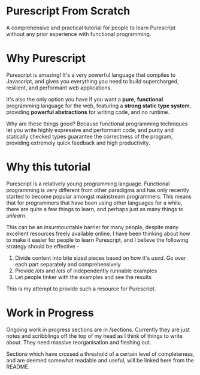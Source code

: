 # Purescript From Scratch

A comprehensive and practical tutorial for people to learn Purescript without any prior experience with functional programming.

# Why Purescript

Purescript is amazing! It's a very powerful language that compiles to Javascript, and gives you everything you need to build supercharged, resilient, and performant web applications.

It's also the only option you have if you want a **pure**, **functional** programming language for the web, featuring a **strong static type system**, providing **powerful abstractions** for writing code, and no runtime.

Why are these things good? Because functional programming techniques let you write highly expressive and performant code, and purity and statically checked types guarantee the correctness of the program, providing extremely quick feedback and high productivity.

# Why this tutorial

Purescript is a relatively young programming language. Functional programming is very different from other paradigms and has only recently started to become popular amongst mainstream programmers. This means that for programmers that have been using other languages for a while, there are quite a few things to learn, and perhaps just as many things to *unlearn*.

This can be an insurmountable barrier for many people, despite many excellent resources freely available online. I have been thinking about how to make it easier for people to learn Purescript, and I believe the following strategy should be effective -

1. Divide content into bite sized pieces based on how it's *used*. Go over each part separately and comprehensively
2. Provide *lots* and *lots* of independently runnable examples
3. Let people tinker with the examples and see the results

This is my attempt to provide such a resource for Purescript.

# Work in Progress

Ongoing work in progress sections are in /sections. Currently they are just notes and scribblings off the top of my head as I think of things to write about. They need massive reorganisation and fleshing out.

Sections which have crossed a threshold of a certain level of completeness, and are deemed somewhat readable and useful, will be linked here from the README.
